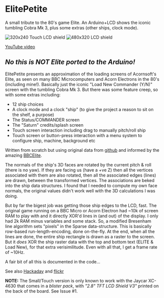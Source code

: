 # ElitePetite
A small tribute to the 80's game Elite. An Arduino+LCD shows the iconic tumbling Cobra Mk 3, plus some extras (other ships, clock mode).

![320x240 Touch LCD shield](https://live.staticflickr.com/65535/51751679186_e0ebcc29b4_4k.jpg)
![480x320 LCD shield](https://live.staticflickr.com/65535/51752324209_3cc05c5bf5_4k.jpg)

[YouTube video](https://youtu.be/IbI2hjIkLns)

## *No this is **NOT** Elite ported to the Arduino!*

ElitePetite presents an approximation of the loading screens of Acornsoft's Elite, as seen on many BBC Microcomputers and Acorn Electrons in the 80's (including mine!).
Basically just the iconic "Load New Commander (Y/N)" screen with the tumbling Cobra Mk 3. But there was some feature creep, so with some extras including:
- 12 ship choices
- A clock mode and a clock "ship" (to give the project a reason to sit on the shelf, a purpose)
- The Status/COMMANDER screen
- The "Saturn" credits/splash screen
- Touch screen interaction including drag to manually pitch/roll ship
- Touch screen or button-press interaction with a menu system to configure ship, machine, background etc

Written from scratch but using original data from [github](https://github.com/markmoxon/electron-elite-beebasm) and informed by the amazing [BBCElite](https://www.bbcelite.com/).  

The normals of the ship's 3D faces are rotated by the current pitch & roll (there is no yaw).  If they are facing us (have a +ve Z) then all the vertices associated with them are also rotated, then all the associated edges (lines) are drawn, between the transformed vertices.  The associations are beked into the ship data structures. I found that I needed to compute my own face normals, the original values didn't work well with the 3D calculations I was doing.

But by far the bigest job was getting those ship edges to the LCD, fast.  The original game running on a BBC Micro or Acorn Electron had ~10k of screen RAM to play with and it directly XOR'd lines in (and out) of the display.  I only had 2k RAM minus variables and some stack.  So, a modified Bresenham line algorithm sets "pixels" in the Sparse data-structure.  This is basically row-based run-length-encoding, done on-the-fly.  At the end, when all the lines are done, the entire ship rectangle is drawn as a raster to the screen.  But it *does* XOR the ship raster data with the top and bottom text (ELITE & Load New), for that extra verisimilitude.  Even with all that, I get a frame rate of ~10Hz.

A fair bit of all this is documented in the code...

See also [Hackaday](https://hackaday.io/project/183107-elitepetite) and [flickr](https://flic.kr/s/aHBqjzvodW)

**NOTE:** The Small/Touch version is only known to work with the Jaycar XC-4630 that comes in a *blister pack*, with *"2.8" TFT LCD Shield V3"* printed on the back of the board. See Issue #1.
